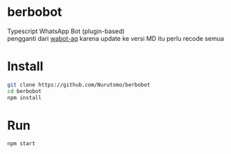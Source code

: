 # berbobot
Typescript WhatsApp Bot (plugin-based)
<br>
pengganti dari [wabot-aq](https://github.com/Nurutomo/wabot-aq) karena update ke versi MD itu perlu recode semua

# Install
```sh
git clone https://github.com/Nurutomo/berbobot
cd berbobot
npm install
```

# Run
```sh
npm start
```
